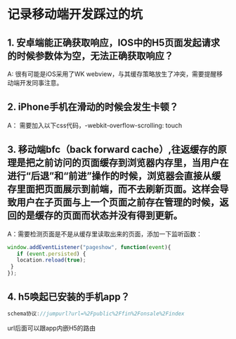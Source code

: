 # 记录移动端开发踩过的坑
## 1. 安卓端能正确获取响应，IOS中的H5页面发起请求的时候参数体为空，无法正确获取响应？
A: 很有可能是iOS采用了WK webview，与其缓存策略放生了冲突，需要提醒移动端开发同事注意。

## 2. iPhone手机在滑动的时候会发生卡顿？
A： 需要加入以下css代码，-webkit-overflow-scrolling: touch

## 3. 移动端bfc（back forward cache）,往返缓存的原理是把之前访问的页面缓存到浏览器内存里，当用户在进行“后退”和“前进”操作的时候，浏览器会直接从缓存里面把页面展示到前端，而不去刷新页面。这样会导致用户在子页面与上一个页面之前存在管理的时候，返回的是缓存的页面而状态并没有得到更新。
A：需要检测页面是不是从缓存里读取出来的页面，添加一下监听函数：
```javascript
window.addEventListener("pageshow", function(event){
   if (event.persisted) {
   location.reload(true);
 }
});
```

## 4. h5唤起已安装的手机app？
```javascript
schema协议://jumpurl?url=%2Fpublic%2Ffin%2Fonsale%2Findex
```
url后面可以跟app内嵌H5的路由
